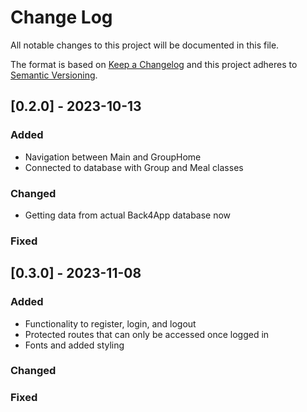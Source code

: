 
# Change Log
All notable changes to this project will be documented in this file.
 
The format is based on [Keep a Changelog](http://keepachangelog.com/)
and this project adheres to [Semantic Versioning](http://semver.org/).
 
## [0.2.0] - 2023-10-13
 
### Added

- Navigation between Main and GroupHome
- Connected to database with Group and Meal classes
 
### Changed
  
- Getting data from actual Back4App database now

### Fixed

## [0.3.0] - 2023-11-08
 
### Added

- Functionality to register, login, and logout
- Protected routes that can only be accessed once logged in
- Fonts and added styling

### Changed

### Fixed